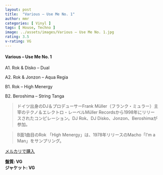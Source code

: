 ```yaml
---
layout: post
title:  "Various – Use Me No. 1"
author: mmr
categories: [ Vinyl ]
tags: [ House, Techno ]
image: ../assets/images/Various – Use Me No. 1.jpg
rating: 3.5
v-rating: VG
---
```


#### Various – Use Me No. 1

A1. Rok & Disko – Dual

A2. Rok & Jonzon – Aqua Regia

B1. Rok – High Menergy

B2. Beroshima – String Tanga

> ドイツ出身のDJ＆プロデューサーFrank Müller（フランク・ミュラー）主宰のテクノ＆エレクトロ・レーベルMüller Recordsから1998年にリリースされたコンピレーション。DJ Rok、DJ Disko、Jonzon、Beroshimaが参加。

> B面1曲目のRok 「High Menergy」は、1978年リリースのMacho「I'm a Man」をサンプリング。

[メルカリで購入](https://jp.mercari.com/item/m48896354302)

<div class="mt-4 mb-4 d-flex align-items-center">
<strong class="mr-1">盤質: VG</strong>
</div>
<div class="mt-4 mb-4 d-flex align-items-center">
<strong class="mr-1">ジャケット: VG</strong>
</div>
